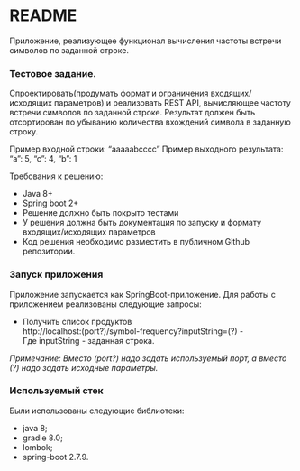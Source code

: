 # README #

Приложение, реализующее функционал вычисления частоты встречи символов по заданной строке. 

### Тестовое задание. ###

Спроектировать(продумать формат и ограничения входящих/исходящих параметров) и реализовать REST API, вычисляющее 
частоту встречи символов по заданной строке. Результат должен быть отсортирован по убыванию количества вхождений 
символа в заданную строку.

Пример входной строки: “aaaaabcccc”
Пример выходного результата: “a”: 5, “c”: 4, “b”: 1

Требования к решению:
* Java 8+
* Spring boot 2+
* Решение должно быть покрыто тестами
* У решения должна быть документация по запуску и формату входящих/исходящих параметров
* Код решения необходимо разместить в публичном Github репозитории.


### Запуск приложения ###

Приложение запускается как SpringBoot-приложение.
Для работы с приложением реализованы следующие запросы:
* Получить список продуктов  
  http://localhost:(port?)/symbol-frequency?inputString=(?) -   
  Где inputString - заданная строка.

_Примечание: Вместо (port?) надо задать используемый порт, а вместо (?) надо задать исходные параметры._

### Используемый стек ###
Были использованы следующие библиотеки:
* java 8;
* gradle 8.0;
* lombok;
* spring-boot 2.7.9.
